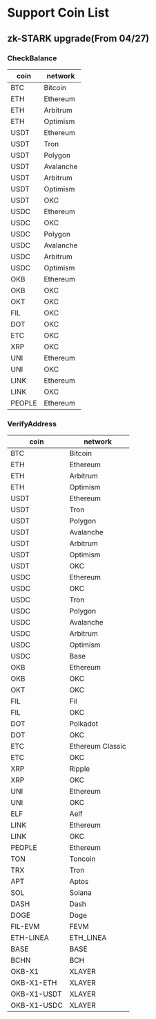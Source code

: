 # Support Coin List

## zk-STARK upgrade(From 04/27)

### CheckBalance

| coin   | network   |
|--------|-----------|
| BTC    | Bitcoin   |
| ETH    | Ethereum  |
| ETH    | Arbitrum  |
| ETH    | Optimism  |
| USDT   | Ethereum  |
| USDT   | Tron      |
| USDT   | Polygon   |
| USDT   | Avalanche |
| USDT   | Arbitrum  |
| USDT   | Optimism  |
| USDT   | OKC       |
| USDC   | Ethereum  |
| USDC   | OKC       |
| USDC   | Polygon   |
| USDC   | Avalanche |
| USDC   | Arbitrum  |
| USDC   | Optimism  |
| OKB    | Ethereum  |
| OKB    | OKC       |
| OKT    | OKC       |
| FIL    | OKC       |
| DOT    | OKC       |
| ETC    | OKC       |
| XRP    | OKC       |
| UNI    | Ethereum  |
| UNI    | OKC       |
| LINK   | Ethereum  |
| LINK   | OKC       |
| PEOPLE | Ethereum  |

### VerifyAddress

| coin        | network          |
|-------------|------------------|
| BTC         | Bitcoin          |
| ETH         | Ethereum         |
| ETH         | Arbitrum         |
| ETH         | Optimism         |
| USDT        | Ethereum         |
| USDT        | Tron             |
| USDT        | Polygon          |
| USDT        | Avalanche        |
| USDT        | Arbitrum         |
| USDT        | Optimism         |
| USDT        | OKC              |
| USDC        | Ethereum         |
| USDC        | OKC              |
| USDC        | Tron             |
| USDC        | Polygon          |
| USDC        | Avalanche        |
| USDC        | Arbitrum         |
| USDC        | Optimism         |
| USDC        | Base             |
| OKB         | Ethereum         |
| OKB         | OKC              |
| OKT         | OKC              |
| FIL         | Fil              |
| FIL         | OKC              |
| DOT         | Polkadot         |
| DOT         | OKC              |
| ETC         | Ethereum Classic |
| ETC         | OKC              |
| XRP         | Ripple           |
| XRP         | OKC              |
| UNI         | Ethereum         |
| UNI         | OKC              |
| ELF         | Aelf             |
| LINK        | Ethereum         |
| LINK        | OKC              |
| PEOPLE      | Ethereum         |
| TON         | Toncoin          |
| TRX         | Tron             |
| APT         | Aptos            |
| SOL         | Solana           |
| DASH        | Dash             |
| DOGE        | Doge             |
| FIL-EVM     | FEVM             |
| ETH-LINEA   | ETH_LINEA        |
| BASE        | BASE             |
| BCHN        | BCH              |
| OKB-X1      | XLAYER           |
| OKB-X1-ETH  | XLAYER           |
| OKB-X1-USDT | XLAYER           |
| OKB-X1-USDC | XLAYER           |




